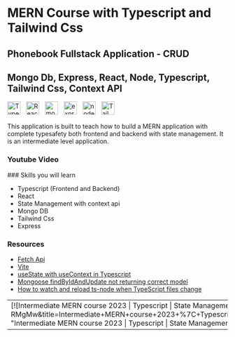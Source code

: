 # MERN Course with Typescript and Tailwind Css

## Phonebook Fullstack Application - CRUD

## Mongo Db, Express, React, Node, Typescript, Tailwind Css, Context API

<img align="left" alt="TypeScript" width="30px" style="padding-right:10px;" src="https://cdn.jsdelivr.net/gh/devicons/devicon/icons/typescript/typescript-plain.svg" />
<img align="left" alt="ReactJS" width="30px" style="padding-right:10px;" src="https://www.vectorlogo.zone/logos/reactjs/reactjs-icon.svg" />

<img align="left" alt="mongo" width="30px" style="padding-right:10px;" src="https://cdn.worldvectorlogo.com/logos/mongodb-icon-1.svg" />

<img align="left" alt="express" width="30px" style="padding-right:10px;" src="https://img.icons8.com/fluency/512/node-js.png" />

<img align="left" alt="node" width="30px" style="padding-right:10px;" src="https://upload.wikimedia.org/wikipedia/commons/thumb/d/d9/Node.js_logo.svg/2560px-Node.js_logo.svg.png" />

<img align="left" alt="Tailwind" width="30px" style="padding-right:10px;" src="https://cdn.jsdelivr.net/gh/devicons/devicon/icons/tailwindcss/tailwindcss-plain.svg" />

<br/>
<br/>

This application is built to teach how to build a MERN application with complete typesafety both frontend and backend with state management. It is an intermediate level application.

### Youtube Video

<table>
<tr>
<td>
[![Intermediate MERN course 2023 | Typescript | State Management | Part 1](https://ytcards.demolab.com/?id=Fx8m4-RMgMw&title=Intermediate+MERN+course+2023+%7C+Typescript+%7C+State+Management+%7C+Part+1&lang=en&timestamp=1673512245&background_color=%230d1117&title_color=%23ffffff&stats_color=%23dedede&width=250 "Intermediate MERN course 2023 | Typescript | State Management | Part 1")](https://www.youtube.com/watch?v=Fx8m4-RMgMw)
</td>

<td>
[![Intermediate MERN course 2023 | POST, GET | Tailwind CSS | Part 2](https://ytcards.demolab.com/?id=_9PfwYAN-oM&title=Intermediate+MERN+course+2023+%7C+POST%2C+GET+%7C+Tailwind+CSS+%7C+Part+2&lang=en&timestamp=1673938808&background_color=%230d1117&title_color=%23ffffff&stats_color=%23dedede&width=250 "Intermediate MERN course 2023 | POST, GET | Tailwind CSS | Part 2")](https://www.youtube.com/watch?v=_9PfwYAN-oM)
</td>
### Skills you will learn

-   Typescript (Frontend and Backend)
-   React
-   State Management with context api
-   Mongo DB
-   Tailwind Css
-   Express

### Resources

-   [Fetch Api](https://developer.mozilla.org/en-US/docs/Web/API/Fetch_API/Using_Fetch)
-   [Vite](https://vitejs.dev/)
-   [useState with useContext in Typescript](https://stackoverflow.com/questions/72420279/usestate-with-usecontext-in-typescript)
-   [Mongoose findByIdAndUpdate not returning correct model](https://stackoverflow.com/questions/30419575/mongoose-findbyidandupdate-not-returning-correct-model)
-   [How to watch and reload ts-node when TypeScript files change](https://stackoverflow.com/questions/37979489/how-to-watch-and-reload-ts-node-when-typescript-files-change)
